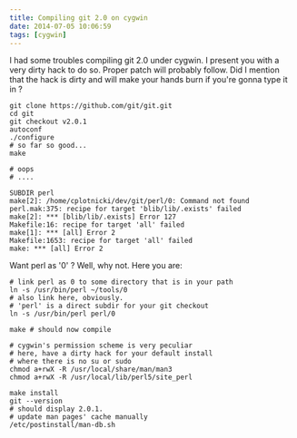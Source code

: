 ```yaml
---
title: Compiling git 2.0 on cygwin
date: 2014-07-05 10:06:59
tags: [cygwin]
---
```


I had some troubles compiling git 2.0 under cygwin. I present you with a
very dirty hack to do so. Proper patch will probably follow. Did I
mention that the hack is dirty and will make your hands burn if you're
gonna type it in ?

```
git clone https://github.com/git/git.git
cd git
git checkout v2.0.1
autoconf
./configure
# so far so good...
make

# oops
# ....

SUBDIR perl
make[2]: /home/cplotnicki/dev/git/perl/0: Command not found
perl.mak:375: recipe for target 'blib/lib/.exists' failed
make[2]: *** [blib/lib/.exists] Error 127
Makefile:16: recipe for target 'all' failed
make[1]: *** [all] Error 2
Makefile:1653: recipe for target 'all' failed
make: *** [all] Error 2
```

Want perl as '0' ? Well, why not. Here you are:

```
# link perl as 0 to some directory that is in your path
ln -s /usr/bin/perl ~/tools/0
# also link here, obviously.
# 'perl' is a direct subdir for your git checkout
ln -s /usr/bin/perl perl/0

make # should now compile

# cygwin's permission scheme is very peculiar
# here, have a dirty hack for your default install
# where there is no su or sudo
chmod a+rwX -R /usr/local/share/man/man3
chmod a+rwX -R /usr/local/lib/perl5/site_perl

make install
git --version
# should display 2.0.1.
# update man pages' cache manually
/etc/postinstall/man-db.sh
```
